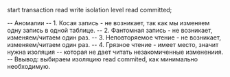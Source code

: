 start transaction read write isolation level read committed;

-- Аномалии
-- 1. Косая запись - не возникает, так как мы изменяем одну запись в одной таблице.
-- 2. Фантомная запись - не возникает, изменяем/читаем один раз.
-- 3. Неповторяемое чтение - не возникает, изменяем/читаем один раз.
-- 4. Грязное чтение - имеет место, значит нужна изоляция
-- которая не дает читать незакомиченные изменениия.
-- Ввывод: выбираем изоляцию read commited, как минимально необходимую.